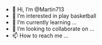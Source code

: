 - 👋 Hi, I’m @Martin713
- 👀 I’m interested in play basketball 
- 🌱 I’m currently learning ...
- 💞️ I’m looking to collaborate on ...
- 📫 How to reach me ...

<!---
Martin713/Martin713 is a ✨ special ✨ repository because its `README.md` (this file) appears on your GitHub profile.
You can click the Preview link to take a look at your changes.
--->
